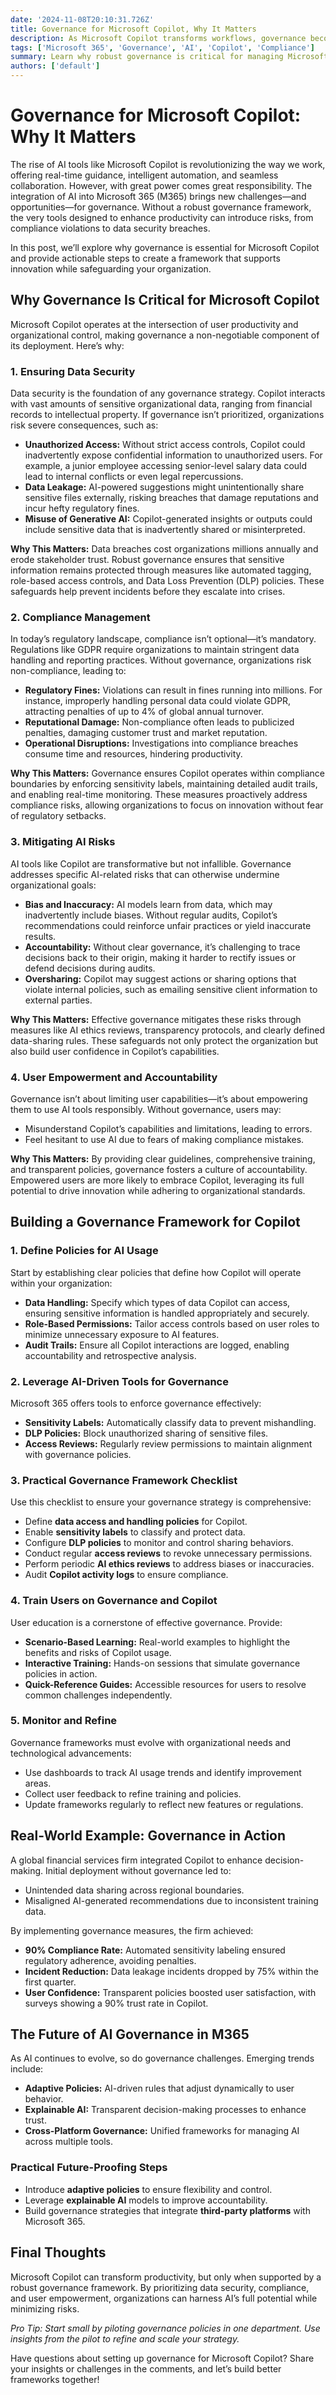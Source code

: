 ```yaml
---
date: '2024-11-08T20:10:31.726Z'
title: Governance for Microsoft Copilot, Why It Matters
description: As Microsoft Copilot transforms workflows, governance becomes essential for ensuring secure, compliant, and effective AI integration in Microsoft 365.
tags: ['Microsoft 365', 'Governance', 'AI', 'Copilot', 'Compliance']
summary: Learn why robust governance is critical for managing Microsoft Copilot and AI in Microsoft 365, balancing innovation with security and compliance.
authors: ['default']
---
```


# Governance for Microsoft Copilot: Why It Matters

The rise of AI tools like Microsoft Copilot is revolutionizing the way we work, offering real-time guidance, intelligent automation, and seamless collaboration. However, with great power comes great responsibility. The integration of AI into Microsoft 365 (M365) brings new challenges—and opportunities—for governance. Without a robust governance framework, the very tools designed to enhance productivity can introduce risks, from compliance violations to data security breaches.

In this post, we’ll explore why governance is essential for Microsoft Copilot and provide actionable steps to create a framework that supports innovation while safeguarding your organization.

## Why Governance Is Critical for Microsoft Copilot

Microsoft Copilot operates at the intersection of user productivity and organizational control, making governance a non-negotiable component of its deployment. Here’s why:

### 1. **Ensuring Data Security**

Data security is the foundation of any governance strategy. Copilot interacts with vast amounts of sensitive organizational data, ranging from financial records to intellectual property. If governance isn’t prioritized, organizations risk severe consequences, such as:

- **Unauthorized Access:** Without strict access controls, Copilot could inadvertently expose confidential information to unauthorized users. For example, a junior employee accessing senior-level salary data could lead to internal conflicts or even legal repercussions.
- **Data Leakage:** AI-powered suggestions might unintentionally share sensitive files externally, risking breaches that damage reputations and incur hefty regulatory fines.
- **Misuse of Generative AI:** Copilot-generated insights or outputs could include sensitive data that is inadvertently shared or misinterpreted.

**Why This Matters:** Data breaches cost organizations millions annually and erode stakeholder trust. Robust governance ensures that sensitive information remains protected through measures like automated tagging, role-based access controls, and Data Loss Prevention (DLP) policies. These safeguards help prevent incidents before they escalate into crises.

### 2. **Compliance Management**

In today’s regulatory landscape, compliance isn’t optional—it’s mandatory. Regulations like GDPR require organizations to maintain stringent data handling and reporting practices. Without governance, organizations risk non-compliance, leading to:

- **Regulatory Fines:** Violations can result in fines running into millions. For instance, improperly handling personal data could violate GDPR, attracting penalties of up to 4% of global annual turnover.
- **Reputational Damage:** Non-compliance often leads to publicized penalties, damaging customer trust and market reputation.
- **Operational Disruptions:** Investigations into compliance breaches consume time and resources, hindering productivity.

**Why This Matters:** Governance ensures Copilot operates within compliance boundaries by enforcing sensitivity labels, maintaining detailed audit trails, and enabling real-time monitoring. These measures proactively address compliance risks, allowing organizations to focus on innovation without fear of regulatory setbacks.

### 3. **Mitigating AI Risks**

AI tools like Copilot are transformative but not infallible. Governance addresses specific AI-related risks that can otherwise undermine organizational goals:

- **Bias and Inaccuracy:** AI models learn from data, which may inadvertently include biases. Without regular audits, Copilot’s recommendations could reinforce unfair practices or yield inaccurate results.
- **Accountability:** Without clear governance, it’s challenging to trace decisions back to their origin, making it harder to rectify issues or defend decisions during audits.
- **Oversharing:** Copilot may suggest actions or sharing options that violate internal policies, such as emailing sensitive client information to external parties.

**Why This Matters:** Effective governance mitigates these risks through measures like AI ethics reviews, transparency protocols, and clearly defined data-sharing rules. These safeguards not only protect the organization but also build user confidence in Copilot’s capabilities.

### 4. **User Empowerment and Accountability**

Governance isn’t about limiting user capabilities—it’s about empowering them to use AI tools responsibly. Without governance, users may:

- Misunderstand Copilot’s capabilities and limitations, leading to errors.
- Feel hesitant to use AI due to fears of making compliance mistakes.

**Why This Matters:** By providing clear guidelines, comprehensive training, and transparent policies, governance fosters a culture of accountability. Empowered users are more likely to embrace Copilot, leveraging its full potential to drive innovation while adhering to organizational standards.

## Building a Governance Framework for Copilot

### 1. **Define Policies for AI Usage**

Start by establishing clear policies that define how Copilot will operate within your organization:

- **Data Handling:** Specify which types of data Copilot can access, ensuring sensitive information is handled appropriately and securely.
- **Role-Based Permissions:** Tailor access controls based on user roles to minimize unnecessary exposure to AI features.
- **Audit Trails:** Ensure all Copilot interactions are logged, enabling accountability and retrospective analysis.

### 2. **Leverage AI-Driven Tools for Governance**

Microsoft 365 offers tools to enforce governance effectively:

- **Sensitivity Labels:** Automatically classify data to prevent mishandling.
- **DLP Policies:** Block unauthorized sharing of sensitive files.
- **Access Reviews:** Regularly review permissions to maintain alignment with governance policies.

### 3. **Practical Governance Framework Checklist**

Use this checklist to ensure your governance strategy is comprehensive:

- Define **data access and handling policies** for Copilot.
- Enable **sensitivity labels** to classify and protect data.
- Configure **DLP policies** to monitor and control sharing behaviors.
- Conduct regular **access reviews** to revoke unnecessary permissions.
- Perform periodic **AI ethics reviews** to address biases or inaccuracies.
- Audit **Copilot activity logs** to ensure compliance.

### 4. **Train Users on Governance and Copilot**

User education is a cornerstone of effective governance. Provide:

- **Scenario-Based Learning:** Real-world examples to highlight the benefits and risks of Copilot usage.
- **Interactive Training:** Hands-on sessions that simulate governance policies in action.
- **Quick-Reference Guides:** Accessible resources for users to resolve common challenges independently.

### 5. **Monitor and Refine**

Governance frameworks must evolve with organizational needs and technological advancements:

- Use dashboards to track AI usage trends and identify improvement areas.
- Collect user feedback to refine training and policies.
- Update frameworks regularly to reflect new features or regulations.

## Real-World Example: Governance in Action

A global financial services firm integrated Copilot to enhance decision-making. Initial deployment without governance led to:

- Unintended data sharing across regional boundaries.
- Misaligned AI-generated recommendations due to inconsistent training data.

By implementing governance measures, the firm achieved:

- **90% Compliance Rate:** Automated sensitivity labeling ensured regulatory adherence, avoiding penalties.
- **Incident Reduction:** Data leakage incidents dropped by 75% within the first quarter.
- **User Confidence:** Transparent policies boosted user satisfaction, with surveys showing a 90% trust rate in Copilot.

## The Future of AI Governance in M365

As AI continues to evolve, so do governance challenges. Emerging trends include:

- **Adaptive Policies:** AI-driven rules that adjust dynamically to user behavior.
- **Explainable AI:** Transparent decision-making processes to enhance trust.
- **Cross-Platform Governance:** Unified frameworks for managing AI across multiple tools.

### Practical Future-Proofing Steps

- Introduce **adaptive policies** to ensure flexibility and control.
- Leverage **explainable AI** models to improve accountability.
- Build governance strategies that integrate **third-party platforms** with Microsoft 365.

## Final Thoughts

Microsoft Copilot can transform productivity, but only when supported by a robust governance framework. By prioritizing data security, compliance, and user empowerment, organizations can harness AI’s full potential while minimizing risks.

_Pro Tip: Start small by piloting governance policies in one department. Use insights from the pilot to refine and scale your strategy._

Have questions about setting up governance for Microsoft Copilot? Share your insights or challenges in the comments, and let’s build better frameworks together!
